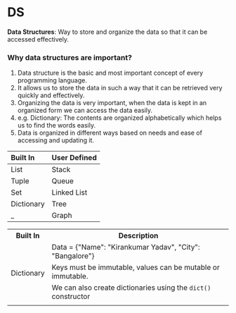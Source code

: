 # DS

**Data Structures**: Way to store and organize the data so that it can be accessed effectively.

### Why data structures are important?

1. Data structure is the basic and most important concept of every programming language.
2. It allows us to store the data in such a way that it can be retrieved very quickly and effectively.
3. Organizing the data is very important, when the data is kept in an organized form we can access the data easily.
4. e.g. Dictionary: The contents are organized alphabetically which helps us to find the words easily.
5. Data is organized in different ways based on needs and ease of accessing and updating it.

Built In | User Defined
:--- | :---
List | Stack
Tuple | Queue
Set | Linked List
Dictionary | Tree
_ | Graph

<table>
  <tr>
    <th>Built In</th>
    <th>Description</th>
  </tr>
  <tr>
    <td rowspan=4>Dictionary</td>
    <td>Data = {"Name": "Kirankumar Yadav", "City": "Bangalore"}</td>
  </tr>
  <tr>
    <td>Keys must be immutable, values can be mutable or immutable.</td>
  </tr>
  <tr>   
    <td>We can also create dictionaries using the <code>dict()</code> constructor</td>
  </tr>
  <tr>
    <td></td>
  </tr>
</table>
